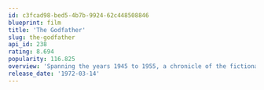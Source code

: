 ```yaml
---
id: c3fcad98-bed5-4b7b-9924-62c448508846
blueprint: film
title: 'The Godfather'
slug: the-godfather
api_id: 238
rating: 8.694
popularity: 116.825
overview: 'Spanning the years 1945 to 1955, a chronicle of the fictional Italian-American Corleone crime family. When organized crime family patriarch, Vito Corleone barely survives an attempt on his life, his youngest son, Michael steps in to take care of the would-be killers, launching a campaign of bloody revenge.'
release_date: '1972-03-14'
---
```

